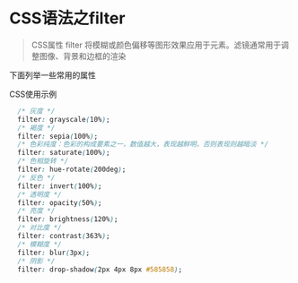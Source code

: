 <script setup lang="ts">
import Filter from '~/components/filter.vue'
</script>

# CSS语法之filter

> CSS属性 filter 将模糊或颜色偏移等图形效果应用于元素。滤镜通常用于调整图像、背景和边框的渲染

下面列举一些常用的属性

<Filter />

CSS使用示例

```css
  /* 灰度 */
  filter: grayscale(10%);
  /* 褐度 */
  filter: sepia(100%);
  /* 色彩纯度：色彩的构成要素之一，数值越大，表现越鲜明，否则表现则越暗淡 */
  filter: saturate(100%);
  /* 色相旋转 */
  filter: hue-rotate(200deg);
  /* 反色 */
  filter: invert(100%);
  /* 透明度 */
  filter: opacity(50%);
  /* 亮度 */
  filter: brightness(120%);
  /* 对比度 */
  filter: contrast(363%);
  /* 模糊度 */
  filter: blur(3px);
  /* 阴影 */
  filter: drop-shadow(2px 4px 8px #585858);
```

